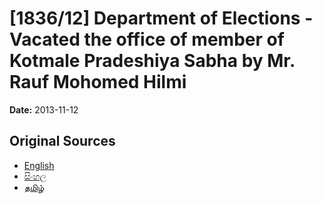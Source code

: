 # [1836/12] Department of Elections - Vacated the office of member of Kotmale Pradeshiya Sabha by Mr. Rauf Mohomed Hilmi

**Date:** 2013-11-12

## Original Sources

- [English](https://documents.gov.lk/view/extra-gazettes/2013/11/1836-12_E.pdf)
- [සිංහල](https://documents.gov.lk/view/extra-gazettes/2013/11/1836-12_S.pdf)
- [தமிழ்](https://documents.gov.lk/view/extra-gazettes/2013/11/1836-12_T.pdf)
